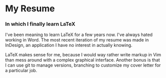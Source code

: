 # My Resume 
### In which I finally learn LaTeX

I've been meaning to learn LaTeX for a few years now. I've always hated working in Word. The most recent iteration of my resume was made in InDesign, an application I have no interest in actually knowing.  

LaTeX makes sense for me, because I would way rather write markup in Vim than mess around with a complex graphical interface. Another bonus is that I can use git to manage versions, branching to customize my cover letter for a particular job.
